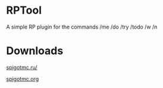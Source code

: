 # RPTool
A simple RP plugin for the commands /me /do /try /todo /w /n
# Downloads
[spigotmc.ru/](https://spigotmc.ru/resources/rptool-me-do-try-dlja-vashix-rp-serverov.1572/)

[spigotmc.org](https://www.spigotmc.org/resources/rptool.99074/)

